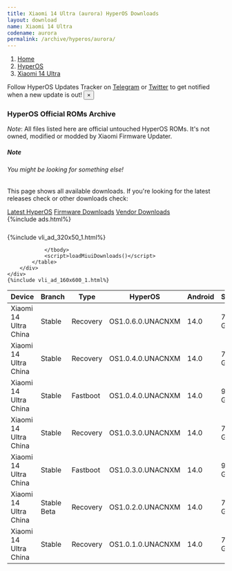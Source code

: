 ```yaml
---
title: Xiaomi 14 Ultra (aurora) HyperOS Downloads
layout: download
name: Xiaomi 14 Ultra
codename: aurora
permalink: /archive/hyperos/aurora/
---
```

<nav aria-label="breadcrumb">
    <ol class="breadcrumb">
        <li class="breadcrumb-item"><a href="/">Home</a></li>
        <li class="breadcrumb-item"><a href="/hyperos/">HyperOS</a></li>
        <li class="breadcrumb-item active" aria-current="page"><a href="/hyperos/aurora/">Xiaomi 14 Ultra</a></li>
    </ol>
</nav>
<div class="alert alert-primary alert-dismissible fade show" role="alert">
    Follow HyperOS Updates Tracker on <a href="https://t.me/MIUIUpdatesTracker" class="alert-link">Telegram</a>
     or <a href="https://twitter.com/MiFwUpdater" class="alert-link">Twitter</a> to get notified when a new update is out!
    <button type="button" class="close" data-dismiss="alert" aria-label="Close">
        <span aria-hidden="true">&times;</span>
    </button>
</div>

### HyperOS Official ROMs Archive
*Note*: All files listed here are official untouched HyperOS ROMs. It's not owned, modified or modded by Xiaomi Firmware Updater.
<div class="card">
  <div class="card-body">
    <h5 class="card-title">Note</h5>
    <h6 class="card-subtitle mb-2 text-muted">You might be looking for something else!</h6>
    <p class="card-text">This page shows all available downloads.
     If you're looking for the latest releases check or other downloads check:</p>
    <a href="/hyperos/aurora/" class="card-link">Latest HyperOS</a>
    <a href="/firmware/aurora/" class="card-link">Firmware Downloads</a>
    <a href="/vendor/aurora/" class="card-link">Vendor Downloads</a>
  </div>
</div>
{%include ads.html%}
<div class="row justify-content-center">
    <div class="col-10">
        <div class="table-responsive-md" style="margin-top: 25px;">
            {%include vli_ad_320x50_1.html%}
            <table id="miui" class="display dt-responsive nowrap compact table table-striped table-hover table-sm">
                <thead class="thead-dark">
                    <tr>
                        <th data-ref="device">Device</th>
                        <th data-ref="branch">Branch</th>
                        <th data-ref="type">Type</th>
                        <th data-ref="miui">HyperOS</th>
                        <th data-ref="android">Android</th>
                        <th data-ref="size">Size</th>
                        <th data-ref="size">Date</th>
                        <th data-ref="link">Link</th>
                    </tr>
                </thead>
                <tbody>
                <tr><td>Xiaomi 14 Ultra China</td><td>Stable</td><td>Recovery</td><td>OS1.0.6.0.UNACNXM</td><td>14.0</td><td>7.3 GB</td><td>2024-03-14</td><td><a href="/hyperos/aurora/stable/OS1.0.6.0.UNACNXM/">Download</a></td></tr>
<tr><td>Xiaomi 14 Ultra China</td><td>Stable</td><td>Recovery</td><td>OS1.0.4.0.UNACNXM</td><td>14.0</td><td>7.3 GB</td><td>2024-03-08</td><td><a href="/hyperos/aurora/stable/OS1.0.4.0.UNACNXM/">Download</a></td></tr>
<tr><td>Xiaomi 14 Ultra China</td><td>Stable</td><td>Fastboot</td><td>OS1.0.4.0.UNACNXM</td><td>14.0</td><td>9.3 GB</td><td>2024-03-04</td><td><a href="/hyperos/aurora/stable/OS1.0.4.0.UNACNXM/">Download</a></td></tr>
<tr><td>Xiaomi 14 Ultra China</td><td>Stable</td><td>Recovery</td><td>OS1.0.3.0.UNACNXM</td><td>14.0</td><td>7.3 GB</td><td>2024-02-27</td><td><a href="/hyperos/aurora/stable/OS1.0.3.0.UNACNXM/">Download</a></td></tr>
<tr><td>Xiaomi 14 Ultra China</td><td>Stable</td><td>Fastboot</td><td>OS1.0.3.0.UNACNXM</td><td>14.0</td><td>9.3 GB</td><td>2024-02-27</td><td><a href="/hyperos/aurora/stable/OS1.0.3.0.UNACNXM/">Download</a></td></tr>
<tr><td>Xiaomi 14 Ultra China</td><td>Stable Beta</td><td>Recovery</td><td>OS1.0.2.0.UNACNXM</td><td>14.0</td><td>7.3 GB</td><td>2024-02-23</td><td><a href="/hyperos/aurora/stable beta/OS1.0.2.0.UNACNXM/">Download</a></td></tr>
<tr><td>Xiaomi 14 Ultra China</td><td>Stable</td><td>Recovery</td><td>OS1.0.1.0.UNACNXM</td><td>14.0</td><td>7.3 GB</td><td>2024-02-23</td><td><a href="/hyperos/aurora/stable/OS1.0.1.0.UNACNXM/">Download</a></td></tr>

                </tbody>
                <script>loadMiuiDownloads()</script>
            </table>
        </div>
    </div>
    {%include vli_ad_160x600_1.html%}
</div>
